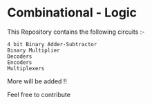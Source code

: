 # Combinational - Logic

 This Repository contains the following circuits :-

    4 bit Binary Adder-Subtractor
    Binary Multiplier 
    Decoders 
    Encoders
    Multiplexers

 More will be added !!

 Feel free to contribute
